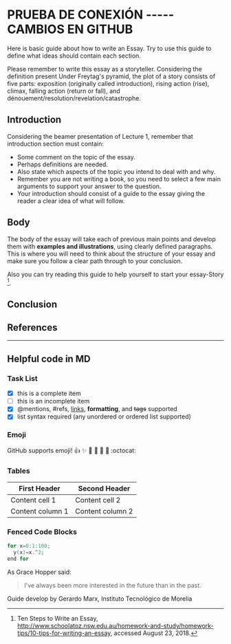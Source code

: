 <!--
Here is basic guide about how to write an Essay. Try to use this guide to define
what ideas should contain each section.

Please remember to write this essay as a storyteller. Considering the definition
present  Under Freytag's pyramid, the plot of a story consists of five parts:
exposition (originally called introduction), rising action (rise),
climax, falling action (return or fall),
and dénouement/resolution/revelation/catastrophe^[1]

[1]: https://en.wikipedia.org/wiki/Dramatic_structure
-->

# PRUEBA DE CONEXIÓN  -----CAMBIOS EN GITHUB

Here is basic guide about how to write an Essay. Try to use this guide to define
what ideas should contain each section.

Please remember to write this essay as a storyteller. Considering the definition
present  Under Freytag's pyramid, the plot of a story consists of five parts:
exposition (originally called introduction), rising action (rise),
climax, falling action (return or fall), and dénouement/resolution/revelation/catastrophe.

## Introduction

Considering the beamer presentation of Lecture 1, remember that introduction section
must contain:
- Some comment on the topic of the essay.
- Perhaps definitions are needed.
- Also state which aspects of the topic you intend to deal with and why.
- Remember you are not writing a book, so you need to select a few main arguments to support your answer to the question.
- Your introduction should consist of a guide to the essay giving the reader a clear idea of what will follow.

## Body
The body of the essay will take each of previous main points and develop them with **examples and illustrations**, using clearly defined paragraphs. This is where you will need to think about the structure of your essay and make sure you follow a clear path through to your conclusion.

Also you can try reading this guide to help yourself to start your essay-Story [^1].

## Conclusion

## References

[^1]: Ten Steps to Write an Essay, http://www.schoolatoz.nsw.edu.au/homework-and-study/homework-tips/10-tips-for-writing-an-essay, accessed August 23, 2018.

[^2]: Trazar una historia, https://es.wikihow.com/trazar-una-historia

------
## Helpful code in MD

### Task List
- [x] this is a complete item
- [ ] this is an incomplete item
- [x] @mentions, #refs, [links](), **formatting**, and <del>tags</del> supported
- [x] list syntax required (any unordered or ordered list supported)

### Emoji
GitHub supports emoji!
:+1: :sparkles: :camel: :tada:
:rocket: :metal: :octocat:

### Tables

First Header | Second Header
------------ | -------------
Content cell 1 | Content cell 2
Content column 1 | Content column 2

### Fenced Code Blocks

``` java
for x=0:1:100;
  y(x)=x.^2;
end for

```

As Grace Hopper said:
> I’ve always been more interested
> in the future than in the past.

Guide develop by Gerardo Marx, Instituto Tecnológico de Morelia
